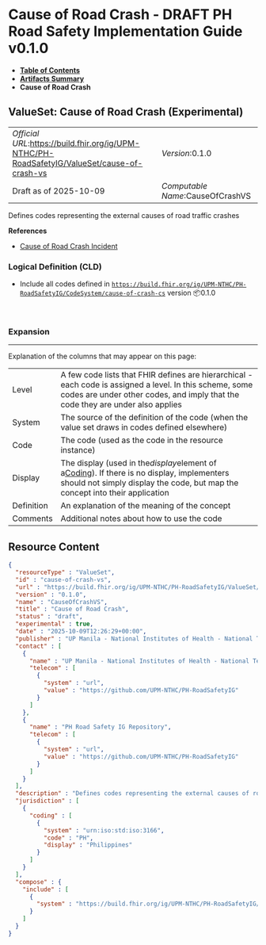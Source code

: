 # Cause of Road Crash - DRAFT PH Road Safety Implementation Guide v0.1.0

* [**Table of Contents**](toc.md)
* [**Artifacts Summary**](artifacts.md)
* **Cause of Road Crash**

## ValueSet: Cause of Road Crash (Experimental) 

| | |
| :--- | :--- |
| *Official URL*:https://build.fhir.org/ig/UPM-NTHC/PH-RoadSafetyIG/ValueSet/cause-of-crash-vs | *Version*:0.1.0 |
| Draft as of 2025-10-09 | *Computable Name*:CauseOfCrashVS |

 
Defines codes representing the external causes of road traffic crashes 

 **References** 

* [Cause of Road Crash Incident](StructureDefinition-cause-of-road-crash.md)

### Logical Definition (CLD)

* Include all codes defined in [`https://build.fhir.org/ig/UPM-NTHC/PH-RoadSafetyIG/CodeSystem/cause-of-crash-cs`](CodeSystem-cause-of-crash-cs.md) version 📦0.1.0

 

### Expansion

-------

 Explanation of the columns that may appear on this page: 

| | |
| :--- | :--- |
| Level | A few code lists that FHIR defines are hierarchical - each code is assigned a level. In this scheme, some codes are under other codes, and imply that the code they are under also applies |
| System | The source of the definition of the code (when the value set draws in codes defined elsewhere) |
| Code | The code (used as the code in the resource instance) |
| Display | The display (used in the*display*element of a[Coding](http://hl7.org/fhir/R4/datatypes.html#Coding)). If there is no display, implementers should not simply display the code, but map the concept into their application |
| Definition | An explanation of the meaning of the concept |
| Comments | Additional notes about how to use the code |



## Resource Content

```json
{
  "resourceType" : "ValueSet",
  "id" : "cause-of-crash-vs",
  "url" : "https://build.fhir.org/ig/UPM-NTHC/PH-RoadSafetyIG/ValueSet/cause-of-crash-vs",
  "version" : "0.1.0",
  "name" : "CauseOfCrashVS",
  "title" : "Cause of Road Crash",
  "status" : "draft",
  "experimental" : true,
  "date" : "2025-10-09T12:26:29+00:00",
  "publisher" : "UP Manila - National Institutes of Health - National Telehealth Center",
  "contact" : [
    {
      "name" : "UP Manila - National Institutes of Health - National Telehealth Center",
      "telecom" : [
        {
          "system" : "url",
          "value" : "https://github.com/UPM-NTHC/PH-RoadSafetyIG"
        }
      ]
    },
    {
      "name" : "PH Road Safety IG Repository",
      "telecom" : [
        {
          "system" : "url",
          "value" : "https://github.com/UPM-NTHC/PH-RoadSafetyIG"
        }
      ]
    }
  ],
  "description" : "Defines codes representing the external causes of road traffic crashes",
  "jurisdiction" : [
    {
      "coding" : [
        {
          "system" : "urn:iso:std:iso:3166",
          "code" : "PH",
          "display" : "Philippines"
        }
      ]
    }
  ],
  "compose" : {
    "include" : [
      {
        "system" : "https://build.fhir.org/ig/UPM-NTHC/PH-RoadSafetyIG/CodeSystem/cause-of-crash-cs"
      }
    ]
  }
}

```
